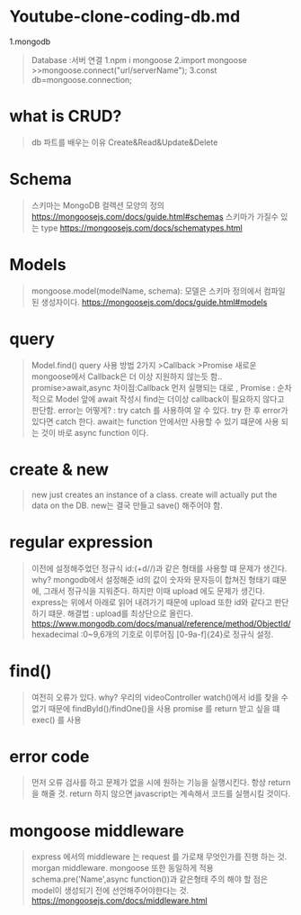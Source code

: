 # Youtube-clone-coding-db.md

1.mongodb

> Database :서버 연결
> 1.npm i mongoose
> 2.import mongoose >>mongoose.connect("url/serverName");
> 3.const db=mongoose.connection;

# what is CRUD?

> db 파트를 배우는 이유
> Create&Read&Update&Delete

# Schema

> 스키마는 MongoDB 컬렉션 모양의 정의 https://mongoosejs.com/docs/guide.html#schemas
> 스키마가 가질수 있는 type https://mongoosejs.com/docs/schematypes.html

# Models

> mongoose.model(modelName, schema):
> 모델은 스키마 정의에서 컴파일된 생성자이다.
> https://mongoosejs.com/docs/guide.html#models

# query

> Model.find() query 사용 방법 2가지 >Callback >Promise
> 새로운 mongoose에서 Callback은 더 이상 지원하지 않는듯 함..
> promise>await,async
> 차이점:Callback 먼저 실행되는 대로 , Promise : 순차적으로
> Model 앞에 await 작성시 find는 더이상 callback이 필요하지 않다고 판단함.
> error는 어떻게? : try catch 를 사용하여 알 수 있다. try 한 후 error가 있다면 catch 한다.
> await는 function 안에서만 사용할 수 있기 떄문에 사용 되는 것이 바로 async function 이다.

# create & new

> new just creates an instance of a class.
> create will actually put the data on the DB.
> new는 결국 만들고 save() 해주어야 함.

# regular expression

> 이전에 설정해주었던 정규식 id:(+d//)과 같은 형태를 사용할 떄 문제가 생긴다.
> why? mongodb에서 설정해준 id의 값이 숫자와 문자등이 합쳐진 형태기 떄문에, 그래서 정규식을 지워준다.
> 하지만 이때 upload 에도 문제가 생긴다. express는 위에서 아래로 읽어 내려가기 때문에 upload 또한 id와 같다고 판단하기 떄문.
> 해결법 : upload를 최상단으로 올린다.
> https://www.mongodb.com/docs/manual/reference/method/ObjectId/
> hexadecimal :0~9,6개의 기호로 이루어짐 [0-9a-f]{24}로 정규식 설정.

# find()

> 여전히 오류가 있다.
> why? 우리의 videoController watch()에서 id를 찾을 수 없기 때문에
> findById()/findOne()을 사용
> promise 를 return 받고 싶을 떄 exec() 를 사용

# error code

> 먼저 오류 검사를 하고 문제가 없을 시에 원하는 기능을 실행시킨다.
> 항상 return을 해줄 것. return 하지 않으면 javascript는 계속해서 코드를 실행시킬 것이다.

# mongoose middleware

> express 에서의 middleware 는 request 를 가로채 무엇인가를 진행 하는 것. morgan middleware.
> mongoose 또한 동일하게 적용 schema.pre('Name',async function())과 같은형태
> 주의 해야 할 점은 model이 생성되기 전에 선언해주어야한다는 것.
> https://mongoosejs.com/docs/middleware.html
